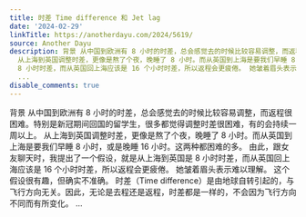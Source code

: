 ```yaml
---
title: 时差 Time difference 和 Jet lag
date: '2024-02-29'
linkTitle: https://anotherdayu.com/2024/5619/
source: Another Dayu
description: 背景 从中国到欧洲有 8 小时的时差，总会感觉去的时候比较容易调整，而返程很困难。特别是新冠期间回国的留学生，很多都觉得调整时差很困难，有的会持续一周以上。
  从上海到英国调整时差，更像是熬了个夜，晚睡了 8 小时。而从英国到上海是要我们早睡 8 小时，或是晚睡 16 小时。这两种都困难的多。 由此，跟女友聊天时，我提出了一个假设，就是从上海到英国是
  8 小时时差，而从英国回上海应该是 16 个小时时差，所以返程会更疲倦。 她皱着眉头表示难以理解。 这个假设很有趣，但确实不准确。 时差（Time difference）是由地球自转引起的，与飞行方向无关。因此，无论是去程还是返程，时差都是一样的，不会因为飞行方向不同而有所变化。
  ...
disable_comments: true
---
```

背景 从中国到欧洲有 8 小时的时差，总会感觉去的时候比较容易调整，而返程很困难。特别是新冠期间回国的留学生，很多都觉得调整时差很困难，有的会持续一周以上。 从上海到英国调整时差，更像是熬了个夜，晚睡了 8 小时。而从英国到上海是要我们早睡 8 小时，或是晚睡 16 小时。这两种都困难的多。 由此，跟女友聊天时，我提出了一个假设，就是从上海到英国是 8 小时时差，而从英国回上海应该是 16 个小时时差，所以返程会更疲倦。 她皱着眉头表示难以理解。 这个假设很有趣，但确实不准确。 时差（Time difference）是由地球自转引起的，与飞行方向无关。因此，无论是去程还是返程，时差都是一样的，不会因为飞行方向不同而有所变化。 ...